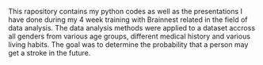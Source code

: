 This rapository contains my python codes as well as the presentations I have done during my 4 week training with Brainnest related in the field of data analysis.
The data analysis methods were applied to a dataset accross all genders from various age groups, different medical history and various living habits. The goal was to determine the probability that a person
may get a stroke in the future. 
